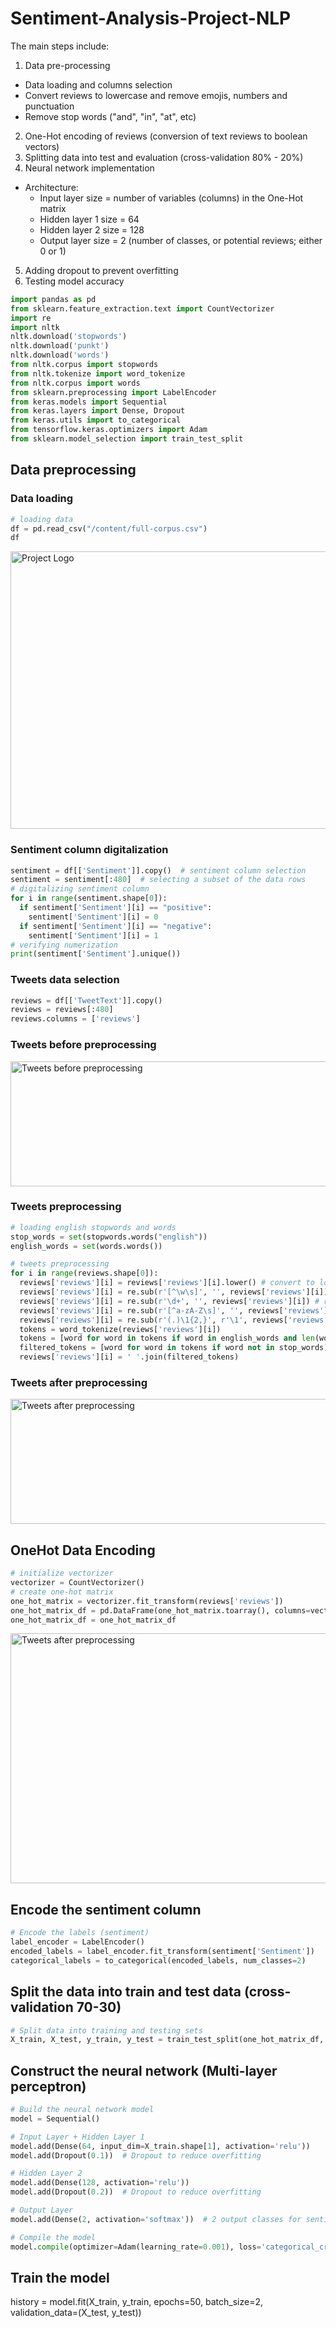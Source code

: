 # Sentiment-Analysis-Project-NLP

The main steps include:

1.   Data pre-processing

  *   Data loading and columns selection
  *   Convert reviews to lowercase and remove emojis, numbers and punctuation
  *   Remove stop words ("and", "in", "at", etc)

2.   One-Hot encoding of reviews (conversion of text reviews to boolean vectors)
3.   Splitting data into test and evaluation (cross-validation 80% - 20%)
4.   Neural network implementation
  * Architecture:
      *  Input layer size  = number of variables (columns) in the One-Hot matrix
      *  Hidden layer 1 size = 64
      *  Hidden layer 2 size = 128
      *  Output layer size = 2 (number of classes, or potential reviews; either 0 or 1)
5.   Adding dropout to prevent overfitting
6.   Testing model accuracy

```python
import pandas as pd
from sklearn.feature_extraction.text import CountVectorizer
import re
import nltk
nltk.download('stopwords')
nltk.download('punkt')
nltk.download('words')
from nltk.corpus import stopwords
from nltk.tokenize import word_tokenize
from nltk.corpus import words
from sklearn.preprocessing import LabelEncoder
from keras.models import Sequential
from keras.layers import Dense, Dropout
from keras.utils import to_categorical
from tensorflow.keras.optimizers import Adam
from sklearn.model_selection import train_test_split
```

## Data preprocessing
### Data loading
```python
# loading data
df = pd.read_csv("/content/full-corpus.csv")
df
```
<img src="img/1 - initial_data.png" alt="Project Logo" width="2000" height="444"/>

### Sentiment column digitalization
```python
sentiment = df[['Sentiment']].copy()  # sentiment column selection
sentiment = sentiment[:480]  # selecting a subset of the data rows
# digitalizing sentiment column
for i in range(sentiment.shape[0]):
  if sentiment['Sentiment'][i] == "positive":
    sentiment['Sentiment'][i] = 0
  if sentiment['Sentiment'][i] == "negative":
    sentiment['Sentiment'][i] = 1
# verifying numerization
print(sentiment['Sentiment'].unique())
```
### Tweets data selection
```python
reviews = df[['TweetText']].copy()
reviews = reviews[:480]
reviews.columns = ['reviews']
```

### Tweets before preprocessing
<img src="img/2 - tweets_before_preprocessing.png" alt="Tweets before preprocessing" width="2000" height="200"/>

### Tweets preprocessing
```python
# loading english stopwords and words
stop_words = set(stopwords.words("english"))
english_words = set(words.words())

# tweets preprocessing
for i in range(reviews.shape[0]):
  reviews['reviews'][i] = reviews['reviews'][i].lower() # convert to lowercase
  reviews['reviews'][i] = re.sub(r'[^\w\s]', '', reviews['reviews'][i]) # remove punctuation and emojis
  reviews['reviews'][i] = re.sub(r'\d+', '', reviews['reviews'][i]) # remove numbers
  reviews['reviews'][i] = re.sub(r'[^a-zA-Z\s]', '', reviews['reviews'][i])
  reviews['reviews'][i] = re.sub(r'(.)\1{2,}', r'\1', reviews['reviews'][i])
  tokens = word_tokenize(reviews['reviews'][i])
  tokens = [word for word in tokens if word in english_words and len(word) > 2] # remove non english words
  filtered_tokens = [word for word in tokens if word not in stop_words] # remove stop words
  reviews['reviews'][i] = ' '.join(filtered_tokens)
```

### Tweets after preprocessing
<img src="img/3 - tweets_after_preprocessing.png" alt="Tweets after preprocessing" width="2000" height="200"/>

## OneHot Data Encoding
```python
# initialize vectorizer
vectorizer = CountVectorizer()
# create one-hot matrix
one_hot_matrix = vectorizer.fit_transform(reviews['reviews'])
one_hot_matrix_df = pd.DataFrame(one_hot_matrix.toarray(), columns=vectorizer.get_feature_names_out())
one_hot_matrix_df = one_hot_matrix_df
```
<img src="img/4 - tweets_one_hot_encoding.png" alt="Tweets after preprocessing" width="2000" height="400"/>

## Encode the sentiment column
```python
# Encode the labels (sentiment)
label_encoder = LabelEncoder()
encoded_labels = label_encoder.fit_transform(sentiment['Sentiment'])
categorical_labels = to_categorical(encoded_labels, num_classes=2)
```
## Split the data into train and test data (cross-validation 70-30)
```python
# Split data into training and testing sets
X_train, X_test, y_train, y_test = train_test_split(one_hot_matrix_df, categorical_labels, test_size=0.3, random_state=42)
```

## Construct the neural network (Multi-layer perceptron)
```python
# Build the neural network model
model = Sequential()

# Input Layer + Hidden Layer 1
model.add(Dense(64, input_dim=X_train.shape[1], activation='relu'))
model.add(Dropout(0.1))  # Dropout to reduce overfitting

# Hidden Layer 2
model.add(Dense(128, activation='relu'))
model.add(Dropout(0.2))  # Dropout to reduce overfitting

# Output Layer
model.add(Dense(2, activation='softmax'))  # 2 output classes for sentiment

# Compile the model
model.compile(optimizer=Adam(learning_rate=0.001), loss='categorical_crossentropy', metrics=['accuracy'])
```
## Train the model
history = model.fit(X_train, y_train, epochs=50, batch_size=2, validation_data=(X_test, y_test))
